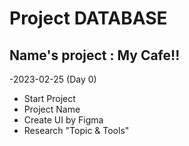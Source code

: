 # Project DATABASE
## Name's project : My Cafe!! 

-2023-02-25 (Day 0)
- Start Project 
- Project Name
- Create UI by Figma
- Research "Topic & Tools"

